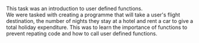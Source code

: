 This task was an introduction to user defined functions.  
We were tasked with creating a programme that will take a user's flight destination, the number of nights they stay at a hotel and rent a car to give a total holiday expenditure.
This was to learn the importance of functions to prevent repating code and how to call user defined functions. 
